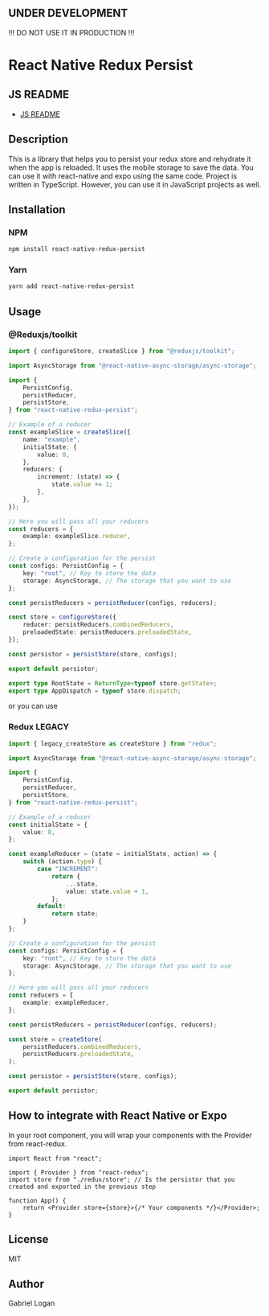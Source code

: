 ## UNDER DEVELOPMENT

!!! DO NOT USE IT IN PRODUCTION !!!

# React Native Redux Persist

## JS README

- [JS README](./JS.README.md)

## Description

This is a library that helps you to persist your redux store and rehydrate it when the app is reloaded.
It uses the mobile storage to save the data.
You can use it with react-native and expo using the same code.
Project is written in TypeScript. However, you can use it in JavaScript projects as well.

## Installation

### NPM

```bash
npm install react-native-redux-persist
```

### Yarn

```bash
yarn add react-native-redux-persist
```

## Usage

### @Reduxjs/toolkit

```typescript
import { configureStore, createSlice } from "@reduxjs/toolkit";

import AsyncStorage from "@react-native-async-storage/async-storage";

import {
	PersistConfig,
	persistReducer,
	persistStore,
} from "react-native-redux-persist";

// Example of a reducer
const exampleSlice = createSlice({
	name: "example",
	initialState: {
		value: 0,
	},
	reducers: {
		increment: (state) => {
			state.value += 1;
		},
	},
});

// Here you will pass all your reducers
const reducers = {
	example: exampleSlice.reducer,
};

// Create a configuration for the persist
const configs: PersistConfig = {
	key: "root", // Key to store the data
	storage: AsyncStorage, // The storage that you want to use
};

const persistReducers = persistReducer(configs, reducers);

const store = configureStore({
	reducer: persistReducers.combinedReducers,
	preloadedState: persistReducers.preloadedState,
});

const persistor = persistStore(store, configs);

export default persistor;

export type RootState = ReturnType<typeof store.getState>;
export type AppDispatch = typeof store.dispatch;
```

or you can use

### Redux LEGACY

```typescript
import { legacy_createStore as createStore } from "redux";

import AsyncStorage from "@react-native-async-storage/async-storage";

import {
	PersistConfig,
	persistReducer,
	persistStore,
} from "react-native-redux-persist";

// Example of a reducer
const initialState = {
	value: 0,
};

const exampleReducer = (state = initialState, action) => {
	switch (action.type) {
		case "INCREMENT":
			return {
				...state,
				value: state.value + 1,
			};
		default:
			return state;
	}
};

// Create a configuration for the persist
const configs: PersistConfig = {
	key: "root", // Key to store the data
	storage: AsyncStorage, // The storage that you want to use
};

// Here you will pass all your reducers
const reducers = {
	example: exampleReducer,
};

const persistReducers = persistReducer(configs, reducers);

const store = createStore(
	persistReducers.combinedReducers,
	persistReducers.preloadedState,
);

const persistor = persistStore(store, configs);

export default persistor;
```

## How to integrate with React Native or Expo

In your root component, you will wrap your components with the Provider from react-redux.

```tsx
import React from "react";

import { Provider } from "react-redux";
import store from "./redux/store"; // Is the persistor that you created and exported in the previous step

function App() {
	return <Provider store={store}>{/* Your components */}</Provider>;
}
```

## License

MIT

## Author

Gabriel Logan
